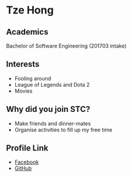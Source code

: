 # Tze Hong

## Academics

Bachelor of Software Engineering (201703 intake)

## Interests

- Fooling around
- League of Legends and Dota 2
- Movies

## Why did you join STC?

- Make friends and dinner-mates
- Organise activities to fill up my free time

## Profile Link

- [Facebook](https://www.facebook.com/tan.tzehong.5)
- [GitHub](https://github.com/tth980409)
